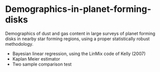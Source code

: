 # Demographics-in-planet-forming-disks
Demographics of dust and gas content in large surveys of planet forming disks in nearby star forming regions, using a proper statistically robust methodology. 

- Bayesian linear regression, using the LinMix code of Kelly (2007)
- Kaplan Meier estimator
- Two sample comparison test
